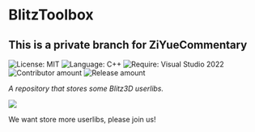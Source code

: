 # BlitzToolbox

## This is a private branch for ZiYueCommentary

![License: MIT](https://badgen.net/badge/License/MIT/red)
![Language: C++](https://badgen.net/badge/Language/C++)
![Require: Visual Studio 2022](https://badgen.net/badge/Require/Visual%20Studio%202022/purple)
![Contributor amount](https://badgen.net/github/contributors/ZiYueCommentary/BlitzToolbox?color=green&label=Contributors)
![Release amount](https://badgen.net/github/tags/ZiYueCommentary/BlitzToolbox?color=yellow&label=Releases)

*A repository that stores some Blitz3D userlibs.*

<a href="https://minhaskamal.github.io/DownGit/#/home?url=https://github.com/ZiYueCommentary/BlitzToolbox/tree/master/Build" target="_blank">![](https://badgen.net/badge/%20/Download%20Now!?color=orange&scale=2)</a>

We want store more userlibs, please join us!
